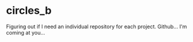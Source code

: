 # circles_b
Figuring out if I need an individual repository for each project. Github... I'm coming at you...
